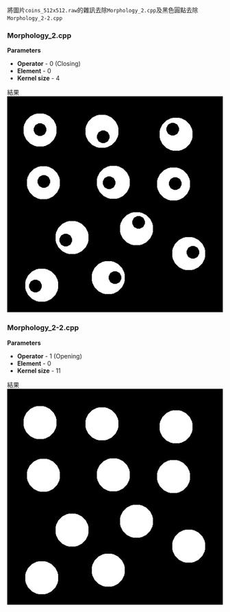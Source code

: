 將圖片`coins_512x512.raw`的雜訊去除`Morphology_2.cpp`及黑色圓點去除 `Morphology_2-2.cpp`

### Morphology_2.cpp

**Parameters**
- **Operator** - 0 (Closing)
- **Element** - 0
- **Kernel size** - 4

結果![圖片](/output/test_morphology/coins_512x512_1.jpg)

### Morphology_2-2.cpp

**Parameters**
- **Operator** - 1 (Opening)
- **Element** - 0
- **Kernel size** - 11

結果![圖片](/output/test_morphology/coins_512x512_2.jpg)
